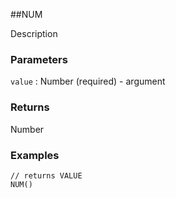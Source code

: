 ##NUM

Description

### Parameters
`value` : Number (required) - argument

### Returns
Number

### Examples
```
// returns VALUE
NUM()
```